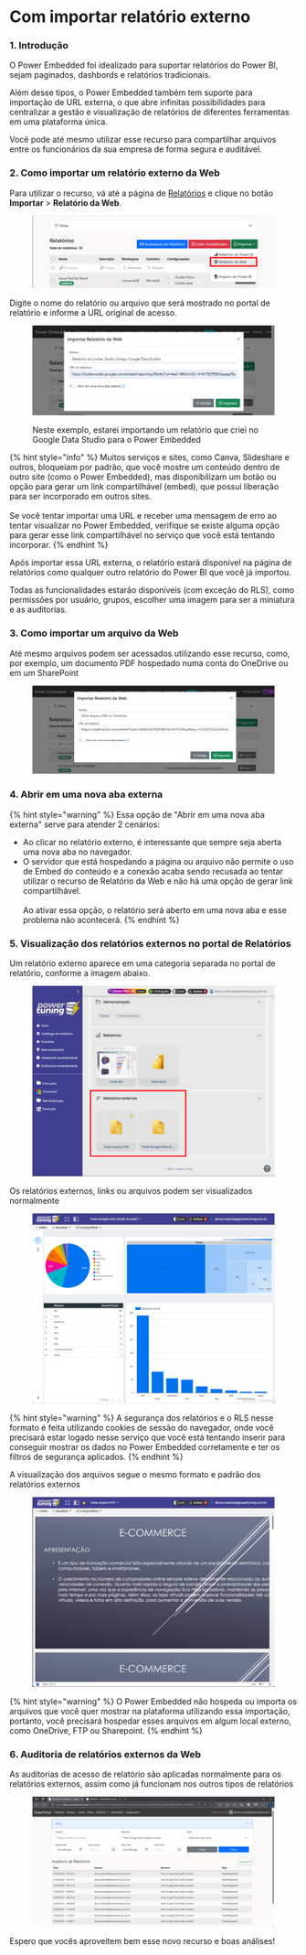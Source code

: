 # Com importar relatório externo

### 1. Introdução

O Power Embedded foi idealizado para suportar relatórios do Power BI, sejam paginados, dashbords e relatórios tradicionais.

Além desse tipos, o Power Embedded também tem suporte para importação de URL externa, o que abre infinitas possibilidades para centralizar a gestão e visualização de relatórios de diferentes ferramentas em uma plataforma única.

Você pode até mesmo utilizar esse recurso para compartilhar arquivos entre os funcionários da sua empresa de forma segura e auditável.



### 2. Como importar um relatório externo da Web

Para utilizar o recurso, vá até a página de [Relatórios](https://admin.powerembedded.com.br/Reports) e clique no botão **Importar** > **Relatório da Web**.

<figure><img src="../../../.gitbook/assets/image (1) (1) (1) (1) (1).png" alt=""><figcaption></figcaption></figure>



Digite o nome do relatório ou arquivo que será mostrado no portal de relatório e informe a URL original de acesso.

<figure><img src="../../../.gitbook/assets/image (1) (1) (1) (1) (1) (1).png" alt=""><figcaption><p>Neste exemplo, estarei importando um relatório que criei no Google Data Studio para o Power Embedded</p></figcaption></figure>

{% hint style="info" %}
Muitos serviços e sites, como Canva, Slideshare e outros, bloqueiam por padrão, que você mostre um conteúdo dentro de outro site (como o Power Embedded), mas disponibilizam um botão ou opção para gerar um link compartilhável (embed), que possui liberação para ser incorporado em outros sites.\
\
Se você tentar importar uma URL e receber uma mensagem de erro ao tentar visualizar no Power Embedded, verifique se existe alguma opção para gerar esse link compartilhável no serviço que você está tentando incorporar.
{% endhint %}



Após importar essa URL externa, o relatório estará disponível na página de relatórios como qualquer outro relatório do Power BI que você já importou.

Todas as funcionalidades estarão disponíveis (com exceção do RLS), como permissões por usuário, grupos, escolher uma imagem para ser a miniatura e as auditorias.



### 3. Como importar um arquivo da Web

Até mesmo arquivos podem ser acessados utilizando esse recurso, como, por exemplo, um documento PDF hospedado numa conta do OneDrive ou em um SharePoint

<figure><img src="../../../.gitbook/assets/image (4) (1).png" alt=""><figcaption></figcaption></figure>



### 4. Abrir em uma nova aba externa

{% hint style="warning" %}
Essa opção de "Abrir em uma nova aba externa" serve para atender 2 cenários:

* Ao clicar no relatório externo, é interessante que sempre seja aberta uma nova aba no navegador.
* O servidor que está hospedando a página ou arquivo não permite o uso de Embed do conteúdo e a conexão acaba sendo recusada ao tentar utilizar o recurso de Relatório da Web e não há uma opção de gerar link compartilhável.\
  \
  Ao ativar essa opção, o relatório será aberto em uma nova aba e esse problema não acontecerá.
{% endhint %}



### 5. Visualização dos relatórios externos no portal de Relatórios

Um relatório externo aparece em uma categoria separada no portal de relatório, conforme a imagem abaixo.

<figure><img src="../../../.gitbook/assets/image (2) (1) (1).png" alt=""><figcaption></figcaption></figure>



Os relatórios externos, links ou arquivos podem ser visualizados normalmente

<figure><img src="../../../.gitbook/assets/image (3) (1).png" alt=""><figcaption></figcaption></figure>

{% hint style="warning" %}
A segurança dos relatórios e o RLS nesse formato é feita utilizando cookies de sessão do navegador, onde você precisará estar logado nesse serviço que você está tentando inserir para conseguir mostrar os dados no Power Embedded corretamente e ter os filtros de segurança aplicados.
{% endhint %}



A visualização dos arquivos segue o mesmo formato e padrão dos relatórios externos

<figure><img src="../../../.gitbook/assets/image (5).png" alt=""><figcaption></figcaption></figure>

{% hint style="warning" %}
O Power Embedded não hospeda ou importa os arquivos que você quer mostrar na plataforma utilizando essa importação, portanto, você precisará hospedar esses arquivos em algum local externo, como OneDrive, FTP ou Sharepoint.
{% endhint %}



### 6. Auditoria de relatórios externos da Web

As auditorias de acesso de relatório são aplicadas normalmente para os relatórios externos, assim como já funcionam nos outros tipos de relatórios

<figure><img src="../../../.gitbook/assets/image (6).png" alt=""><figcaption></figcaption></figure>

Espero que vocês aproveitem bem esse novo recurso e boas análises!
